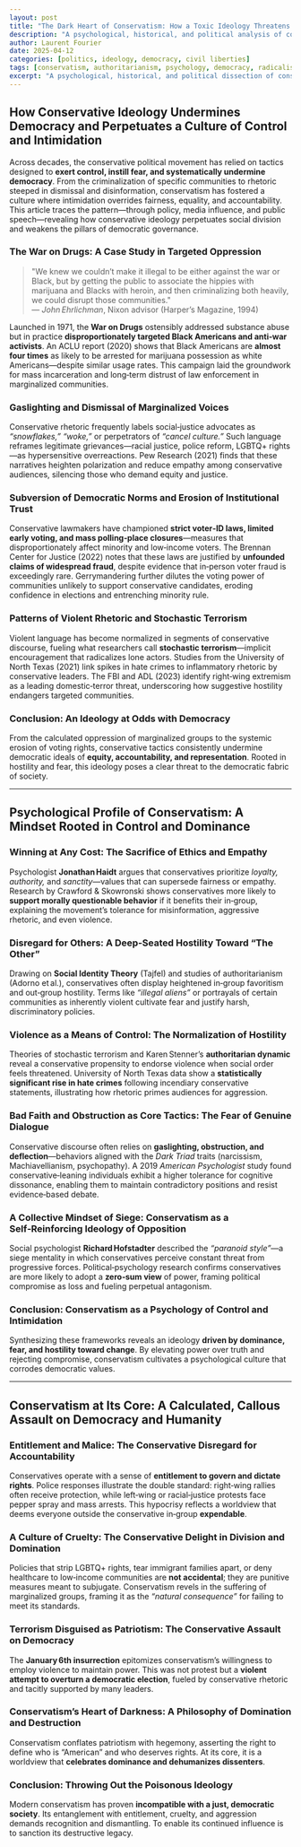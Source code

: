 ```yaml
---
layout: post
title: "The Dark Heart of Conservatism: How a Toxic Ideology Threatens Democracy and Humanity"
description: "A psychological, historical, and political analysis of conservatism as a force of control, cruelty, and anti-democratic ideology."
author: Laurent Fourier
date: 2025-04-12
categories: [politics, ideology, democracy, civil liberties]
tags: [conservatism, authoritarianism, psychology, democracy, radicalism, justice]
excerpt: "A psychological, historical, and political dissection of conservatism as an authoritarian ideology rooted in control, cruelty, and anti-democratic impulses—tracing its tactics from policy to propaganda to cultural radicalization."
---
```




## How Conservative Ideology Undermines Democracy and Perpetuates a Culture of Control and Intimidation

<!-- ### Introduction: Setting the Scene for Political Hostility -->
Across decades, the conservative political movement has relied on tactics designed to **exert control, instill fear, and systematically undermine democracy**. From the criminalization of specific communities to rhetoric steeped in dismissal and disinformation, conservatism has fostered a culture where intimidation overrides fairness, equality, and accountability. This article traces the pattern—through policy, media influence, and public speech—revealing how conservative ideology perpetuates social division and weakens the pillars of democratic governance.

### The War on Drugs: A Case Study in Targeted Oppression
> "We knew we couldn’t make it illegal to be either against the war or Black, but by getting the public to associate the hippies with marijuana and Blacks with heroin, and then criminalizing both heavily, we could disrupt those communities."  
> — *John Ehrlichman*, Nixon advisor (Harper’s Magazine, 1994)

Launched in 1971, the **War on Drugs** ostensibly addressed substance abuse but in practice **disproportionately targeted Black Americans and anti‑war activists**. An ACLU report (2020) shows that Black Americans are **almost four times** as likely to be arrested for marijuana possession as white Americans—despite similar usage rates. This campaign laid the groundwork for mass incarceration and long‑term distrust of law enforcement in marginalized communities.

### Gaslighting and Dismissal of Marginalized Voices
Conservative rhetoric frequently labels social‑justice advocates as *“snowflakes,” “woke,”* or perpetrators of *“cancel culture.”* Such language reframes legitimate grievances—racial justice, police reform, LGBTQ+ rights—as hypersensitive overreactions. Pew Research (2021) finds that these narratives heighten polarization and reduce empathy among conservative audiences, silencing those who demand equity and justice.

### Subversion of Democratic Norms and Erosion of Institutional Trust
Conservative lawmakers have championed **strict voter‑ID laws, limited early voting, and mass polling‑place closures**—measures that disproportionately affect minority and low‑income voters. The Brennan Center for Justice (2022) notes that these laws are justified by **unfounded claims of widespread fraud**, despite evidence that in‑person voter fraud is exceedingly rare. Gerrymandering further dilutes the voting power of communities unlikely to support conservative candidates, eroding confidence in elections and entrenching minority rule.

### Patterns of Violent Rhetoric and Stochastic Terrorism
Violent language has become normalized in segments of conservative discourse, fueling what researchers call **stochastic terrorism**—implicit encouragement that radicalizes lone actors. Studies from the University of North Texas (2021) link spikes in hate crimes to inflammatory rhetoric by conservative leaders. The FBI and ADL (2023) identify right‑wing extremism as a leading domestic‑terror threat, underscoring how suggestive hostility endangers targeted communities.

### Conclusion: An Ideology at Odds with Democracy
From the calculated oppression of marginalized groups to the systemic erosion of voting rights, conservative tactics consistently undermine democratic ideals of **equity, accountability, and representation**. Rooted in hostility and fear, this ideology poses a clear threat to the democratic fabric of society.

---

## Psychological Profile of Conservatism: A Mindset Rooted in Control and Dominance

### Winning at Any Cost: The Sacrifice of Ethics and Empathy
Psychologist **Jonathan Haidt** argues that conservatives prioritize *loyalty, authority,* and *sanctity*—values that can supersede fairness or empathy. Research by Crawford & Skowronski shows conservatives more likely to **support morally questionable behavior** if it benefits their in‑group, explaining the movement’s tolerance for misinformation, aggressive rhetoric, and even violence.

### Disregard for Others: A Deep‑Seated Hostility Toward “The Other”
Drawing on **Social Identity Theory** (Tajfel) and studies of authoritarianism (Adorno et al.), conservatives often display heightened in‑group favoritism and out‑group hostility. Terms like *“illegal aliens”* or portrayals of certain communities as inherently violent cultivate fear and justify harsh, discriminatory policies.

### Violence as a Means of Control: The Normalization of Hostility
Theories of stochastic terrorism and Karen Stenner’s **authoritarian dynamic** reveal a conservative propensity to endorse violence when social order feels threatened. University of North Texas data show a **statistically significant rise in hate crimes** following incendiary conservative statements, illustrating how rhetoric primes audiences for aggression.

### Bad Faith and Obstruction as Core Tactics: The Fear of Genuine Dialogue
Conservative discourse often relies on **gaslighting, obstruction, and deflection**—behaviors aligned with the *Dark Triad* traits (narcissism, Machiavellianism, psychopathy). A 2019 *American Psychologist* study found conservative‑leaning individuals exhibit a higher tolerance for cognitive dissonance, enabling them to maintain contradictory positions and resist evidence‑based debate.

### A Collective Mindset of Siege: Conservatism as a Self‑Reinforcing Ideology of Opposition
Social psychologist **Richard Hofstadter** described the *“paranoid style”*—a siege mentality in which conservatives perceive constant threat from progressive forces. Political‑psychology research confirms conservatives are more likely to adopt a **zero‑sum view** of power, framing political compromise as loss and fueling perpetual antagonism.

### Conclusion: Conservatism as a Psychology of Control and Intimidation
Synthesizing these frameworks reveals an ideology **driven by dominance, fear, and hostility toward change**. By elevating power over truth and rejecting compromise, conservatism cultivates a psychological culture that corrodes democratic values.

---

## Conservatism at Its Core: A Calculated, Callous Assault on Democracy and Humanity

### Entitlement and Malice: The Conservative Disregard for Accountability
Conservatives operate with a sense of **entitlement to govern and dictate rights**. Police responses illustrate the double standard: right‑wing rallies often receive protection, while left‑wing or racial‑justice protests face pepper spray and mass arrests. This hypocrisy reflects a worldview that deems everyone outside the conservative in‑group **expendable**.

### A Culture of Cruelty: The Conservative Delight in Division and Domination
Policies that strip LGBTQ+ rights, tear immigrant families apart, or deny healthcare to low‑income communities are **not accidental**; they are punitive measures meant to subjugate. Conservatism revels in the suffering of marginalized groups, framing it as the *“natural consequence”* for failing to meet its standards.

### Terrorism Disguised as Patriotism: The Conservative Assault on Democracy
The **January 6th insurrection** epitomizes conservatism’s willingness to employ violence to maintain power. This was not protest but a **violent attempt to overturn a democratic election**, fueled by conservative rhetoric and tacitly supported by many leaders.

### Conservatism’s Heart of Darkness: A Philosophy of Domination and Destruction
Conservatism conflates patriotism with hegemony, asserting the right to define who is “American” and who deserves rights. At its core, it is a worldview that **celebrates dominance and dehumanizes dissenters**.

### Conclusion: Throwing Out the Poisonous Ideology
Modern conservatism has proven **incompatible with a just, democratic society**. Its entanglement with entitlement, cruelty, and aggression demands recognition and dismantling. To enable its continued influence is to sanction its destructive legacy.

